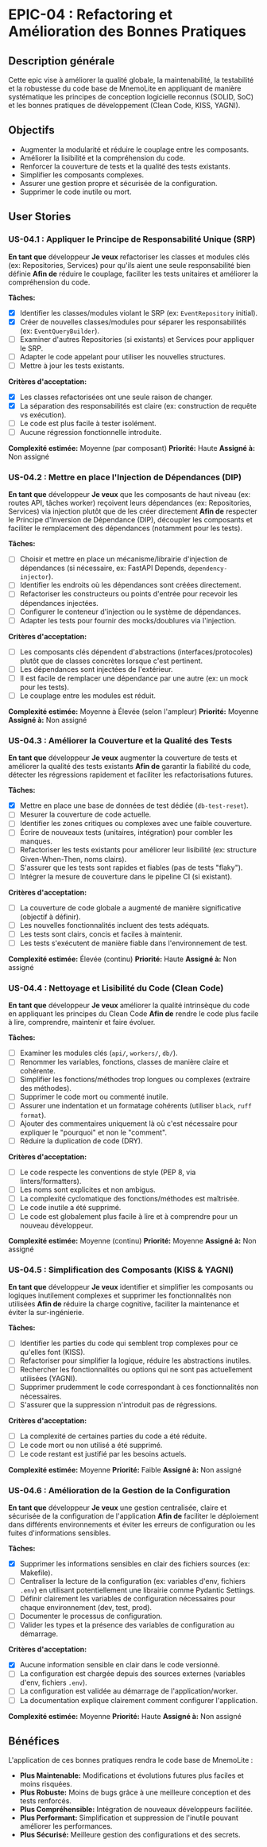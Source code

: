 # EPIC-04 : Refactoring et Amélioration des Bonnes Pratiques

## Description générale

Cette epic vise à améliorer la qualité globale, la maintenabilité, la testabilité et la robustesse du code base de MnemoLite en appliquant de manière systématique les principes de conception logicielle reconnus (SOLID, SoC) et les bonnes pratiques de développement (Clean Code, KISS, YAGNI).

## Objectifs

- Augmenter la modularité et réduire le couplage entre les composants.
- Améliorer la lisibilité et la compréhension du code.
- Renforcer la couverture de tests et la qualité des tests existants.
- Simplifier les composants complexes.
- Assurer une gestion propre et sécurisée de la configuration.
- Supprimer le code inutile ou mort.

## User Stories

### US-04.1 : Appliquer le Principe de Responsabilité Unique (SRP)

**En tant que** développeur
**Je veux** refactoriser les classes et modules clés (ex: Repositories, Services) pour qu'ils aient une seule responsabilité bien définie
**Afin de** réduire le couplage, faciliter les tests unitaires et améliorer la compréhension du code.

**Tâches:**
- [x] Identifier les classes/modules violant le SRP (ex: `EventRepository` initial).
- [x] Créer de nouvelles classes/modules pour séparer les responsabilités (ex: `EventQueryBuilder`).
- [ ] Examiner d'autres Repositories (si existants) et Services pour appliquer le SRP.
- [ ] Adapter le code appelant pour utiliser les nouvelles structures.
- [ ] Mettre à jour les tests existants.

**Critères d'acceptation:**
- [x] Les classes refactorisées ont une seule raison de changer.
- [x] La séparation des responsabilités est claire (ex: construction de requête vs exécution).
- [ ] Le code est plus facile à tester isolément.
- [ ] Aucune régression fonctionnelle introduite.

**Complexité estimée:** Moyenne (par composant)
**Priorité:** Haute
**Assigné à:** Non assigné

### US-04.2 : Mettre en place l'Injection de Dépendances (DIP)

**En tant que** développeur
**Je veux** que les composants de haut niveau (ex: routes API, tâches worker) reçoivent leurs dépendances (ex: Repositories, Services) via injection plutôt que de les créer directement
**Afin de** respecter le Principe d'Inversion de Dépendance (DIP), découpler les composants et faciliter le remplacement des dépendances (notamment pour les tests).

**Tâches:**
- [ ] Choisir et mettre en place un mécanisme/librairie d'injection de dépendances (si nécessaire, ex: FastAPI Depends, `dependency-injector`).
- [ ] Identifier les endroits où les dépendances sont créées directement.
- [ ] Refactoriser les constructeurs ou points d'entrée pour recevoir les dépendances injectées.
- [ ] Configurer le conteneur d'injection ou le système de dépendances.
- [ ] Adapter les tests pour fournir des mocks/doublures via l'injection.

**Critères d'acceptation:**
- [ ] Les composants clés dépendent d'abstractions (interfaces/protocoles) plutôt que de classes concrètes lorsque c'est pertinent.
- [ ] Les dépendances sont injectées de l'extérieur.
- [ ] Il est facile de remplacer une dépendance par une autre (ex: un mock pour les tests).
- [ ] Le couplage entre les modules est réduit.

**Complexité estimée:** Moyenne à Élevée (selon l'ampleur)
**Priorité:** Moyenne
**Assigné à:** Non assigné

### US-04.3 : Améliorer la Couverture et la Qualité des Tests

**En tant que** développeur
**Je veux** augmenter la couverture de tests et améliorer la qualité des tests existants
**Afin de** garantir la fiabilité du code, détecter les régressions rapidement et faciliter les refactorisations futures.

**Tâches:**
- [x] Mettre en place une base de données de test dédiée (`db-test-reset`).
- [ ] Mesurer la couverture de code actuelle.
- [ ] Identifier les zones critiques ou complexes avec une faible couverture.
- [ ] Écrire de nouveaux tests (unitaires, intégration) pour combler les manques.
- [ ] Refactoriser les tests existants pour améliorer leur lisibilité (ex: structure Given-When-Then, noms clairs).
- [ ] S'assurer que les tests sont rapides et fiables (pas de tests "flaky").
- [ ] Intégrer la mesure de couverture dans le pipeline CI (si existant).

**Critères d'acceptation:**
- [ ] La couverture de code globale a augmenté de manière significative (objectif à définir).
- [ ] Les nouvelles fonctionnalités incluent des tests adéquats.
- [ ] Les tests sont clairs, concis et faciles à maintenir.
- [ ] Les tests s'exécutent de manière fiable dans l'environnement de test.

**Complexité estimée:** Élevée (continu)
**Priorité:** Haute
**Assigné à:** Non assigné

### US-04.4 : Nettoyage et Lisibilité du Code (Clean Code)

**En tant que** développeur
**Je veux** améliorer la qualité intrinsèque du code en appliquant les principes du Clean Code
**Afin de** rendre le code plus facile à lire, comprendre, maintenir et faire évoluer.

**Tâches:**
- [ ] Examiner les modules clés (`api/`, `workers/`, `db/`).
- [ ] Renommer les variables, fonctions, classes de manière claire et cohérente.
- [ ] Simplifier les fonctions/méthodes trop longues ou complexes (extraire des méthodes).
- [ ] Supprimer le code mort ou commenté inutile.
- [ ] Assurer une indentation et un formatage cohérents (utiliser `black`, `ruff format`).
- [ ] Ajouter des commentaires uniquement là où c'est nécessaire pour expliquer le "pourquoi" et non le "comment".
- [ ] Réduire la duplication de code (DRY).

**Critères d'acceptation:**
- [ ] Le code respecte les conventions de style (PEP 8, via linters/formatters).
- [ ] Les noms sont explicites et non ambigus.
- [ ] La complexité cyclomatique des fonctions/méthodes est maîtrisée.
- [ ] Le code inutile a été supprimé.
- [ ] Le code est globalement plus facile à lire et à comprendre pour un nouveau développeur.

**Complexité estimée:** Moyenne (continu)
**Priorité:** Moyenne
**Assigné à:** Non assigné

### US-04.5 : Simplification des Composants (KISS & YAGNI)

**En tant que** développeur
**Je veux** identifier et simplifier les composants ou logiques inutilement complexes et supprimer les fonctionnalités non utilisées
**Afin de** réduire la charge cognitive, faciliter la maintenance et éviter la sur-ingénierie.

**Tâches:**
- [ ] Identifier les parties du code qui semblent trop complexes pour ce qu'elles font (KISS).
- [ ] Refactoriser pour simplifier la logique, réduire les abstractions inutiles.
- [ ] Rechercher les fonctionnalités ou options qui ne sont pas actuellement utilisées (YAGNI).
- [ ] Supprimer prudemment le code correspondant à ces fonctionnalités non nécessaires.
- [ ] S'assurer que la suppression n'introduit pas de régressions.

**Critères d'acceptation:**
- [ ] La complexité de certaines parties du code a été réduite.
- [ ] Le code mort ou non utilisé a été supprimé.
- [ ] Le code restant est justifié par les besoins actuels.

**Complexité estimée:** Moyenne
**Priorité:** Faible
**Assigné à:** Non assigné

### US-04.6 : Amélioration de la Gestion de la Configuration

**En tant que** développeur
**Je veux** une gestion centralisée, claire et sécurisée de la configuration de l'application
**Afin de** faciliter le déploiement dans différents environnements et éviter les erreurs de configuration ou les fuites d'informations sensibles.

**Tâches:**
- [x] Supprimer les informations sensibles en clair des fichiers sources (ex: Makefile).
- [ ] Centraliser la lecture de la configuration (ex: variables d'env, fichiers `.env`) en utilisant potentiellement une librairie comme Pydantic Settings.
- [ ] Définir clairement les variables de configuration nécessaires pour chaque environnement (dev, test, prod).
- [ ] Documenter le processus de configuration.
- [ ] Valider les types et la présence des variables de configuration au démarrage.

**Critères d'acceptation:**
- [x] Aucune information sensible en clair dans le code versionné.
- [ ] La configuration est chargée depuis des sources externes (variables d'env, fichiers `.env`).
- [ ] La configuration est validée au démarrage de l'application/worker.
- [ ] La documentation explique clairement comment configurer l'application.

**Complexité estimée:** Moyenne
**Priorité:** Haute
**Assigné à:** Non assigné

## Bénéfices

L'application de ces bonnes pratiques rendra le code base de MnemoLite :
- **Plus Maintenable:** Modifications et évolutions futures plus faciles et moins risquées.
- **Plus Robuste:** Moins de bugs grâce à une meilleure conception et des tests renforcés.
- **Plus Compréhensible:** Intégration de nouveaux développeurs facilitée.
- **Plus Performant:** Simplification et suppression de l'inutile pouvant améliorer les performances.
- **Plus Sécurisé:** Meilleure gestion des configurations et des secrets. 